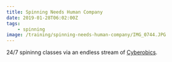 ```yaml
---
title: Spinning Needs Human Company
date: 2019-01-28T06:02:00Z
tags:
    - spinning
image: /training/spinning-needs-human-company/IMG_0744.JPG
---
```


24/7 spininng classes via an endless stream of [Cyberobics](https://www.cyberobics.com/en/).

<!--more-->
